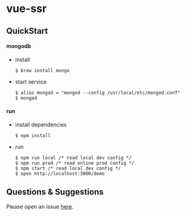 # vue-ssr

## QuickStart

#### mongodb

 - install
    ```shell
    $ brew install mongo
    ```
 - start service
    ```shell
    $ alias mongod = "mongod --config /usr/local/etc/mongod.conf"
    $ mongod
    ```
    
#### run

 - install dependencies
    ```shell
    $ npm install
    ```

 - run
    ```shell
    $ npm run local /* read local dev config */
    $ npm run prod /* read online prod config */
    $ npm start /* read local dev config */
    $ open http://localhost:3000/demo
    ```

## Questions & Suggestions

Please open an issue [here](https://github.com/willworks/vue-ssr/issues).

